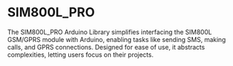 # SIM800L_PRO
 The SIM800L_PRO Arduino Library simplifies interfacing the SIM800L GSM/GPRS module with Arduino, enabling tasks like sending SMS, making calls, and GPRS connections. Designed for ease of use, it abstracts complexities, letting users focus on their projects.
